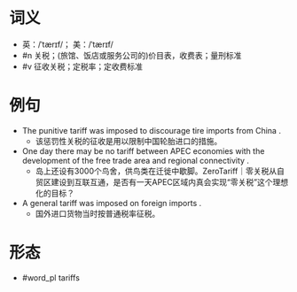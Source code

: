 # 词义
- 英：/ˈtærɪf/； 美：/ˈtærɪf/
- #n 关税；(旅馆、饭店或服务公司的)价目表，收费表；量刑标准
- #v 征收关税；定税率；定收费标准
# 例句
- The punitive tariff was imposed to discourage tire imports from China .
	- 该惩罚性关税的征收是用以限制中国轮胎进口的措施。
- One day there may be no tariff between APEC economies with the development of the free trade area and regional connectivity .
	- 岛上还设有3000个鸟舍，供鸟类在迁徙中歇脚。ZeroTariff｜零关税从自贸区建设到互联互通，是否有一天APEC区域内真会实现“零关税”这个理想化的目标？
- A general tariff was imposed on foreign imports .
	- 国外进口货物当时按普通税率征税。
# 形态
- #word_pl tariffs
